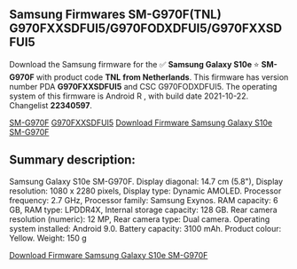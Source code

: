 <h2>Samsung Firmwares SM-G970F(TNL) G970FXXSDFUI5/G970FODXDFUI5/G970FXXSDFUI5</h2>
Download the Samsung firmware for the ✅ <strong>Samsung Galaxy S10e </strong> ⭐ <strong>SM-G970F</strong> with product code <strong>TNL</strong> <strong> from Netherlands</strong>. This firmware has version number PDA <strong>G970FXXSDFUI5</strong> and CSC G970FODXDFUI5. The operating system of this firmware is Android R , with build date 2021-10-22. Changelist <strong>22340597</strong>.


[SM-G970F](https://samfirm.shop/samsung/model/SM-G970F)
[G970FXXSDFUI5](https://samfirm.shop/samsung/pda/G970FXXSDFUI5)
[Download Firmware Samsung Galaxy S10e SM-G970F](https://samfirm.shop/samsung/firmware/467527)
<h2>Summary description:</h2>
<p>Samsung Galaxy S10e SM-G970F. Display diagonal: 14.7 cm (5.8"), Display resolution: 1080 x 2280 pixels, Display type: Dynamic AMOLED. Processor frequency: 2.7 GHz, Processor family: Samsung Exynos. RAM capacity: 6 GB, RAM type: LPDDR4X, Internal storage capacity: 128 GB. Rear camera resolution (numeric): 12 MP, Rear camera type: Dual camera. Operating system installed: Android 9.0. Battery capacity: 3100 mAh. Product colour: Yellow. Weight: 150 g</p>


[Download Firmware Samsung Galaxy S10e SM-G970F](https://samfirm.shop/samsung/firmware/467527)
